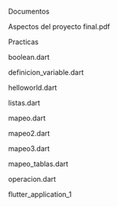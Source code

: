 Documentos

Aspectos del proyecto final.pdf

Practicas

boolean.dart

definicion_variable.dart

helloworld.dart

listas.dart

mapeo.dart

mapeo2.dart

mapeo3.dart

mapeo_tablas.dart

operacion.dart


flutter_application_1

